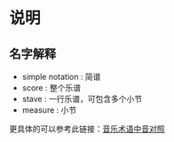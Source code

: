# 说明

## 名字解释

- simple notation : 简谱
- score : 整个乐谱
- stave : 一行乐谱，可包含多个小节
- measure : 小节

更具体的可以参考此链接：[音乐术语中音对照](https://www.cnblogs.com/Stareven233/p/15755596.html)
